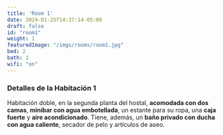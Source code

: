 ```yaml
---
title: 'Room 1'
date: 2024-01-25T14:37:14-05:00
draft: false
id: "room1" 
weight: 1
featuredImage: "/imgs/rooms/room1.jpg"
bed: 2
bath: 1
wifi: "on"
---
```


### Detalles de la Habitación 1

Habitación doble, en la segunda planta del hostal, __acomodada con dos camas__, __minibar con agua embotellada__, un estante para su ropa, una __caja fuerte__ y __aire acondicionado__. Tiene, además, un __baño privado con ducha con agua caliente__, secador de pelo y artículos de aseo.